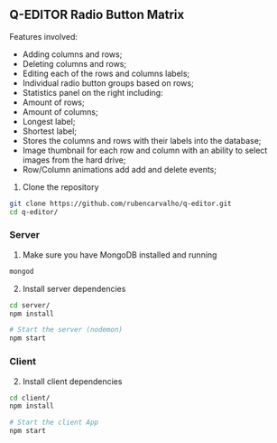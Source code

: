 ## Q-EDITOR Radio Button Matrix

Features involved:
- Adding columns and rows;
- Deleting columns and rows;
- Editing each of the rows and columns labels;
- Individual radio button groups based on rows;
- Statistics panel on the right including:
- Amount of rows;
- Amount of columns;
- Longest label;
- Shortest label;
- Stores the columns and rows with their labels into the database;
- Image thumbnail for each row and column with an ability to select images from the hard drive;
- Row/Column animations add add and delete events;

1. Clone the repository

```bash
git clone https://github.com/rubencarvalho/q-editor.git
cd q-editor/
```

### Server

1. Make sure you have MongoDB installed and running

```bash
mongod
```

2. Install server dependencies

```bash
cd server/
npm install

# Start the server (nodemon)
npm start
```

### Client

2. Install client dependencies

```bash
cd client/
npm install

# Start the client App
npm start
```
